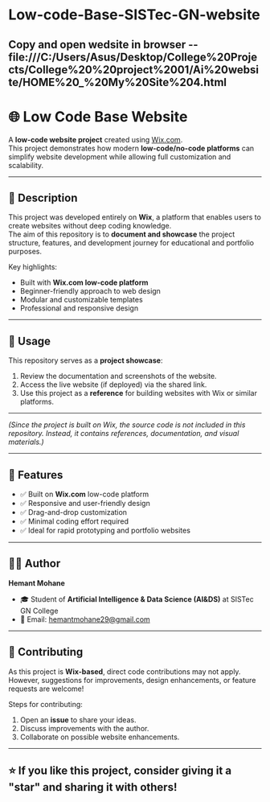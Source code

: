 # Low-code-Base-SISTec-GN-website
## Copy and open wedsite in browser -- file:///C:/Users/Asus/Desktop/College%20Projects/College%20%20project%2001/Ai%20website/HOME%20_%20My%20Site%204.html

# 🌐 Low Code Base Website

A **low-code website project** created using [Wix.com](https://www.wix.com/).  
This project demonstrates how modern **low-code/no-code platforms** can simplify website development while allowing full customization and scalability.

---

## 📖 Description

This project was developed entirely on **Wix**, a platform that enables users to create websites without deep coding knowledge.  
The aim of this repository is to **document and showcase** the project structure, features, and development journey for educational and portfolio purposes.

Key highlights:
- Built with **Wix.com low-code platform**  
- Beginner-friendly approach to web design  
- Modular and customizable templates  
- Professional and responsive design  

---

## 🚀 Usage

This repository serves as a **project showcase**:  
1. Review the documentation and screenshots of the website.  
2. Access the live website (if deployed) via the shared link.  
3. Use this project as a **reference** for building websites with Wix or similar platforms.  

---


*(Since the project is built on Wix, the source code is not included in this repository. Instead, it contains references, documentation, and visual materials.)*

---

## 🎯 Features

- ✅ Built on **Wix.com** low-code platform  
- ✅ Responsive and user-friendly design  
- ✅ Drag-and-drop customization  
- ✅ Minimal coding effort required  
- ✅ Ideal for rapid prototyping and portfolio websites  

---

## 👨‍💻 Author

**Hemant Mohane**  
- 🎓 Student of **Artificial Intelligence & Data Science (AI&DS)** at SISTec GN College  
- 📧 Email: [hemantmohane29@gmail.com](mailto:hemantmohane29@gmail.com)  

---

## 🤝 Contributing

As this project is **Wix-based**, direct code contributions may not apply. However, suggestions for improvements, design enhancements, or feature requests are welcome!  

Steps for contributing:  
1. Open an **issue** to share your ideas.  
2. Discuss improvements with the author.  
3. Collaborate on possible website enhancements.  

---
⭐ If you like this project, consider giving it a **"star"** and sharing it with others!
---
